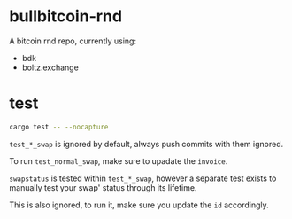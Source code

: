 # bullbitcoin-rnd

A bitcoin rnd repo, currently using:

- bdk
- boltz.exchange

# test

```bash
cargo test -- --nocapture
```

`test_*_swap` is ignored by default, always push commits with them ignored. 

To run `test_normal_swap`, make sure to upadate the `invoice`.

`swapstatus` is tested within `test_*_swap`, however a separate test exists to manually test your swap' status through its lifetime.

This is also ignored, to run it, make sure you update the `id` accordingly.